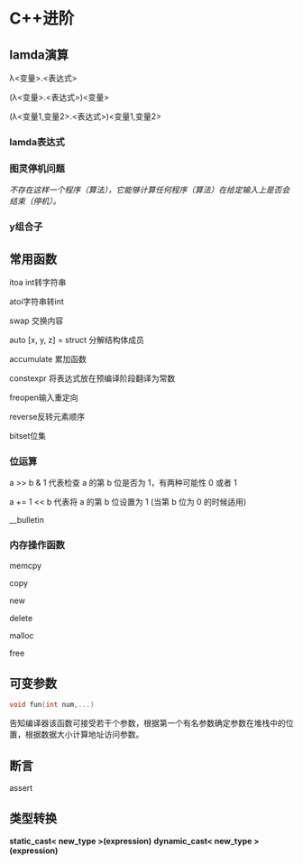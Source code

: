 # C++进阶

## lamda演算

λ<变量>.<表达式>

(λ<变量>.<表达式>)<变量>

(λ<变量1,变量2>.<表达式>)<变量1,变量2>



### lamda表达式







### 图灵停机问题

*不存在这样一个程序（算法），它能够计算任何程序（算法）在给定输入上是否会结束（停机）。*

### y组合子







## 常用函数

itoa int转字符串

atoi字符串转int

swap 交换内容

auto [x, y, z] = struct 分解结构体成员

accumulate 累加函数

constexpr 将表达式放在预编译阶段翻译为常数

freopen输入重定向

reverse反转元素顺序

bitset位集





### 位运算

a >> b & 1 代表检查 a 的第 b 位是否为 1，有两种可能性 0 或者 1

a += 1 << b 代表将 a 的第 b 位设置为 1 (当第 b 位为 0 的时候适用)

__bulletin





### 内存操作函数

memcpy

copy

new

delete

malloc

free



## 可变参数

```c++
void fun(int num,...)
```

告知编译器该函数可接受若干个参数，根据第一个有名参数确定参数在堆栈中的位置，根据数据大小计算地址访问参数。





## 断言

assert



## 类型转换

**static_cast< new_type >(expression)**
**dynamic_cast< new_type >(expression)**